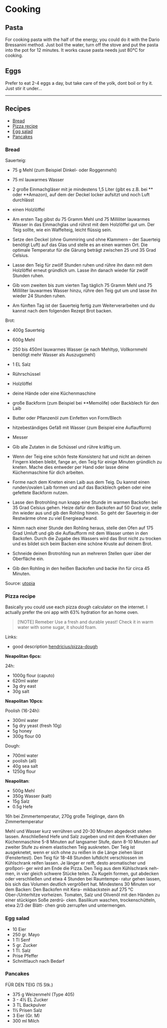 # Cooking

## Pasta

For cooking pasta with the half of the energy, you could do it with the Dario Bressanini method. Just boil the water, turn off the stove and put the pasta into the pot for 12 minutes. It works cause pasta needs just 80°C for cooking.

## Eggs

Prefer to eat 2-4 eggs a day, but take care of the yolk, dont boil or fry it. Just stir it under...

---
## Recipes

- [Bread](#Bread)
- [Pizza recipe](#Pizza%20recipe)
- [Egg salad](#Egg%20salad)
- [Pancakes](#Pancakes)
### Bread

Sauerteig:

 - 75 g Mehl (zum Beispiel Dinkel- oder Roggenmehl)
 - 75 ml lauwarmes Wasser
 - 2 große Einmachgläser mit je mindestens 1,5 Liter (gibt es z.B. bei ** oder
   **Amazon), auf dem der Deckel locker aufsitzt und noch Luft durchlässt
 - einen Holzlöffel


 - Am ersten Tag gibst du 75 Gramm Mehl und 75 Milliliter lauwarmes Wasser in
   das Einmachglas und rührst mit dem Holzlöffel gut um. Der Teig sollte, wie
   ein Waffelteig, leicht flüssig sein.
 - Setze den Deckel (ohne Gummiring und ohne Klammern – der Sauerteig benötigt
   Luft) auf das Glas und stelle es an einen warmen Ort. Die optimale Temperatur
   für die Gärung beträgt zwischen 25 und 35 Grad Celsius.
 - Lasse den Teig für zwölf Stunden ruhen und rühre ihn dann mit dem Holzlöffel
   erneut gründlich um. Lasse ihn danach wieder für zwölf Stunden ruhen.
 - Gib vom zweiten bis zum vierten Tag täglich 75 Gramm Mehl und 75 Milliliter
   lauwarmes Wasser hinzu, rühre den Teig gut um und lasse ihn wieder 24 Stunden
   ruhen.
 - Am fünften Tag ist der Sauerteig fertig zum Weiterverarbeiten und du kannst
   nach dem folgenden Rezept Brot backen.

Brot:

 - 400g Sauerteig
 - 600g Mehl
 - 250 bis 450ml lauwarmes Wasser (je nach Mehltyp, Vollkornmehl benötigt mehr Wasser als Auszugsmehl)
 - 1 EL Salz
 - Rührschüssel
 - Holzlöffel
 - deine Hände oder eine Küchenmaschine
 - große Backform (zum Beispiel bei **Memolife) oder Backblech für den Laib
 - Butter oder Pflanzenöl zum Einfetten von Form/Blech
 - hitzebeständiges Gefäß mit Wasser (zum Beispiel eine Auflaufform)
 - Messer


 - Gib alle Zutaten in die Schüssel und rühre kräftig um.
 - Wenn der Teig eine schön feste Konsistenz hat und nicht an deinen Fingern
   kleben bleibt, fange an, den Teig für einige Minuten gründlich zu kneten.
   Mache dies entweder per Hand oder lasse deine Küchenmaschine für dich
   arbeiten.
 - Forme nach dem Kneten einen Laib aus dem Teig. Du kannst einen runden/ovalen
   Laib formen und auf das Backblech geben oder eine gefettete Backform nutzen.
 - Lasse den Brotrohling nun knapp eine Stunde im warmen Backofen bei 35 Grad
   Celsius gehen. Heize dafür den Backofen auf 50 Grad vor, stelle ihn wieder
   aus und gib den Rohling hinein. So geht der Sauerteig in der Restwärme ohne
   zu viel Energieaufwand.
 - Nimm nach einer Stunde den Rohling heraus, stelle den Ofen auf 175 Grad
   Umluft und gib die Auflaufform mit dem Wasser unten in den Backofen. Durch
   die Zugabe des Wassers wird das Brot nicht zu trocken und es bildet sich beim
   Backen eine schöne Kruste auf deinem Brot.
 - Schneide deinen Brotrohling nun an mehreren Stellen quer über der Oberfläche
   ein.
 - Gib den Rohling in den heißen Backofen und backe ihn für circa 45 Minuten.

Source: [utopia](https://utopia.de/ratgeber/sauerteig-ansetzen-gesundes-brot-aus-eigener-herstellung/)

### Pizza recipe

Basically you could use each pizza dough calculator on the internet. I actually prefer the oni app with 63% hydration for an home oven.

> [!NOTE] Remeber
> Use a fresh and durable yeast! Check it in warm water with some sugar, it should foam.

Links:
- good description [hendricius/pizza-dough](https://github.com/hendricius/pizza-dough)

**Neapolitan 6pcs:**

24h:
- 1000g flour (caputo)
- 620ml water
- 3g dry east
- 30g salt

**Neapolitan 10pcs**:

Poolish (16-24h):
  - 300ml water
  - 5g dry yeast (fresh 10g)
  - 5g honey
  - 300g flour 00

Dough:
  - 700ml water
  - poolish (all)
  - 40g sea salt
  - 1250g flour

**Neapolitan**:
  - 500g Mehl
  - 350g Wasser (kalt)
  - 15g Salz
  - 0.5g Hefe

16h bei Zimmertemperatur, 270g große Teiglinge, dann 6h Zimmertemperatur

Mehl und Wasser kurz verrühren und 20-30 Minuten abgedeckt stehen lassen.
Anschließend Hefe und Salz zugeben und mit dem Knethaken der Küchenmaschine 5-8
Minuten auf langsamer Stufe, dann 8-10 Minuten auf zweiter Stufe zu einem
elastischen Teig auskneten. Der Teig ist ausgeknetet, wenn er sich ohne zu
reißen in die Länge ziehen lässt (Fenstertest).  Den Teig für 18-48 Stunden
luftdicht verschlossen im Kühlschrank reifen lassen. Je länger er reift, desto
aromatischer und großpori- ger wird am Ende die Pizza. Den Teig aus dem
Kühlschrank neh- men, in vier gleich schwere Stücke teilen. Zu Kugeln formen,
gut abdecken oder verschließen und etwa 4 Stunden bei Raumtempe- ratur gehen
lassen, bis sich das Volumen deutlich vergrößert hat.  Mindestens 30 Minuten vor
dem Backen: Den Backofen mit Kera- mikbackstein auf 275 °C Ober-/Unterhitze
vorheizen. Tomaten, Salz und Olivenöl mit den Händen zu einer stückigen Soße
zerdrü- cken. Basilikum waschen, trockenschütteln, etwa 2/3 der Blätt- chen grob
zerrupfen und untermengen.

### Egg salad

 - 10 Eier
 - 250 gr. Mayo
 - 1 Tl Senf
 - 5 gr. Zucker
 - 1 Tl. Salz
 - Prise Pfeffer
 - Schnittlauch nach Bedarf

### Pancakes

FÜR DEN TEIG (15 Stk.)
- 375 g Weizenmehl (Type 405)
- 3 - 4½ EL Zucker
- 3 TL Backpulver
- 1½ Prisen Salz
- 3 Eier (Gr. M)
- 300 ml Milch








